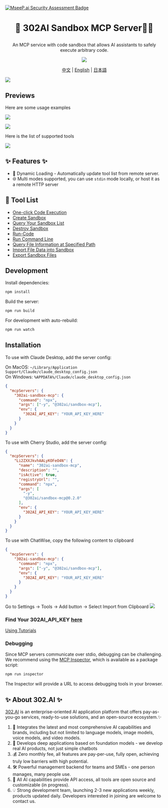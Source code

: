 [![MseeP.ai Security Assessment Badge](https://mseep.net/pr/302ai-302-sandbox-mcp-badge.png)](https://mseep.ai/app/302ai-302-sandbox-mcp)

# <p align="center">🤖 302AI Sandbox MCP Server🚀✨</p>

<p align="center">An MCP service with code sandbox that allows AI assistants to safely execute arbitrary code.</p>

<p align="center"><a href="https://www.npmjs.com/package/@302ai/sandbox-mcp" target="blank"><img src="https://file.302.ai/gpt/imgs/github/20250102/72a57c4263944b73bf521830878ae39a.png" /></a></p >

<p align="center"><a href="README_zh.md">中文</a> | <a href="README.md">English</a> | <a href="README_ja.md">日本語</a></p>

![](docs/302_Sandbox_MCP_Server_en.jpg) 

## Previews

Here are some usage examples

![](docs/302_Sandbox_MCP_Server_en_screenshot_01.png)     

![](docs/302_Sandbox_MCP_Server_en_screenshot_02.png)     

Here is the list of supported tools

![](docs/302_Sandbox_MCP_Server_en_screenshot_03.png)


## ✨ Features ✨

- 🔧 Dynamic Loading - Automatically update tool list from remote server.
- 🌐 Multi modes supported, you can use `stdin` mode locally, or host it as a remote HTTP server

## 🚀 Tool List
- [One-click Code Execution](https://302ai.apifox.cn/api-276039652)
- [Create Sandbox](https://302ai.apifox.cn/api-276079606)
- [Query Your Sandbox List](https://302ai.apifox.cn/api-276086526)
- [Destroy Sandbox](https://302ai.apifox.cn/api-276092957)
- [Run-Code](https://302ai.apifox.cn/api-276100061)
- [Run Command Line](https://302ai.apifox.cn/api-276106261)
- [Query File Information at Specified Path](https://302ai.apifox.cn/api-276110558)
- [Import File Data into Sandbox](https://302ai.apifox.cn/api-276123813)
- [Export Sandbox Files](https://302ai.apifox.cn/api-276123525)

## Development

Install dependencies:

```bash
npm install
```

Build the server:

```bash
npm run build
```

For development with auto-rebuild:

```bash
npm run watch
```

## Installation

To use with Claude Desktop, add the server config:

On MacOS: `~/Library/Application Support/Claude/claude_desktop_config.json`     
On Windows: `%APPDATA%/Claude/claude_desktop_config.json`

```json
{
  "mcpServers": {
    "302ai-sandbox-mcp": {
      "command": "npx",
      "args": ["-y", "@302ai/sandbox-mcp"],
      "env": {
        "302AI_API_KEY": "YOUR_API_KEY_HERE"
      }
    }
  }
}
```

To use with Cherry Studio, add the server config:

```json
{
  "mcpServers": {
    "Li2ZXXJkvhAALyKOFeO4N": {
      "name": "302ai-sandbox-mcp",
      "description": "",
      "isActive": true,
      "registryUrl": "",
      "command": "npx",
      "args": [
        "-y",
        "@302ai/sandbox-mcp@0.2.0"
      ],
      "env": {
        "302AI_API_KEY": "YOUR_API_KEY_HERE"
      }
    }
  }
}
```

To use with ChatWise, copy the following content to clipboard
```json
{
  "mcpServers": {
    "302ai-sandbox-mcp": {
      "command": "npx",
      "args": ["-y", "@302ai/sandbox-mcp"],
      "env": {
        "302AI_API_KEY": "YOUR_API_KEY_HERE"
      }
    }
  }
}
```
Go to Settings -> Tools -> Add button -> Select Import from Clipboard
![](docs/302_Sandbox_MCP_Server_en_screenshot_04.jpg)

### Find Your 302AI_API_KEY [here](https://dash.302.ai/apis/list)
[Using Tutorials](https://help.302.ai/en/docs/API-guan-li)

### Debugging

Since MCP servers communicate over stdio, debugging can be challenging. We recommend using the [MCP Inspector](https://github.com/modelcontextprotocol/inspector), which is available as a package script:

```bash
npm run inspector
```

The Inspector will provide a URL to access debugging tools in your browser.

## ✨ About 302.AI ✨
[302.AI](https://302.ai/en/) is an enterprise-oriented AI application platform that offers pay-as-you-go services, ready-to-use solutions, and an open-source ecosystem.✨
1. 🧠 Integrates the latest and most comprehensive AI capabilities and brands, including but not limited to language models, image models, voice models, and video models.
2. 🚀 Develops deep applications based on foundation models - we develop real AI products, not just simple chatbots
3. 💰 Zero monthly fee, all features are pay-per-use, fully open, achieving truly low barriers with high potential.
4. 🛠 Powerful management backend for teams and SMEs - one person manages, many people use.
5. 🔗 All AI capabilities provide API access, all tools are open source and customizable (in progress).
6. 💡 Strong development team, launching 2-3 new applications weekly, products updated daily. Developers interested in joining are welcome to contact us.

